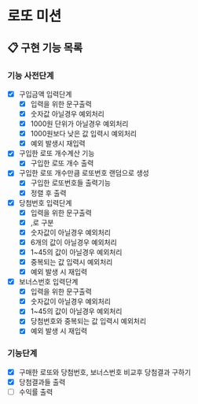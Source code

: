 #   로또 미션
## 📋 구현 기능 목록

### 기능 사전단계
 - [x] 구입금액 입력단계
   - [x] 입력을 위한 문구출력
   - [x] 숫자값 아닐경우 예외처리
   - [x] 1000원 단위가 아닐경우 예외처리
   - [x] 1000원보다 낮은 값 입력시 예외처리
   - [x] 예외 발생시 재입력

 - [x] 구입한 로또 개수계산 기능
   - [x] 구입한 로또 개수 출력
 
 - [x] 구입한 로또 개수만큼 로또번호 랜덤으로 생성
   - [x] 구입한 로또번호들 출력기능
   - [x] 정렬 후 출력

 - [x] 당첨번호 입력단계
   - [x] 입력을 위한 문구출력
   - [x] ,로 구분
   - [x] 숫자값이 아닐경우 예외처리
   - [x] 6개의 값이 아닐경우 예외처리
   - [x] 1~45의 값이 아닐경우 예외처리
   - [x] 중복되는 값 입력시 예외처리
   - [x] 예외 발생 시 재입력

 - [x] 보너스번호 입력단계
   - [x] 입력을 위한 문구출력
   - [x] 숫자값이 아닐경우 예외처리
   - [x] 1~45의 값이 아닐경우 예외처리
   - [x] 당첨번호와 중복되는 값 입력시 예외처리
   - [x] 예외 발생 시 재입력

### 기능단계
- [x] 구매한 로또와 당첨번호, 보너스번호 비교후 당첨결과 구하기
- [x] 당첨결과들 출력
- [ ] 수익률 출력

